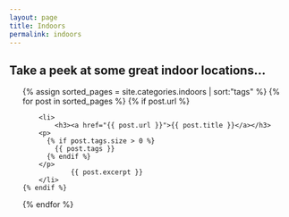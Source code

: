```yaml
---
layout: page
title: Indoors
permalink: indoors
---
```



## Take a peek at some great indoor locations...


<ul class="post-list">
  {% assign sorted_pages = site.categories.indoors | sort:"tags" %}
  {% for post in sorted_pages %}
    {% if post.url %}

    	<li>
        	<h3><a href="{{ post.url }}">{{ post.title }}</a></h3>
       	<p>
          {% if post.tags.size > 0 %}
            {{ post.tags }}
          {% endif %}
        </p>
    			{{ post.excerpt }}
    	</li>
    {% endif %}
  {% endfor %}
</ul>

